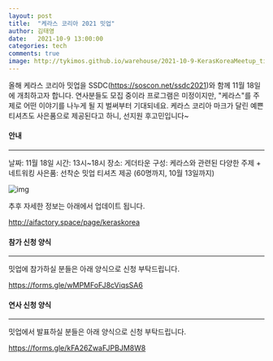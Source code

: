 ```yaml
---
layout: post
title:  "케라스 코리아 2021 밋업"
author: 김태영
date:   2021-10-9 13:00:00
categories: tech
comments: true
image: http://tykimos.github.io/warehouse/2021-10-9-KerasKoreaMeetup_title_1.png
---
```


올해 케라스 코리아 밋업을 SSDC(https://soscon.net/ssdc2021)와 함께 11월 18일에 개최하고자 합니다. 연사분들도 모집 중이라 프로그램은 미정이지만, "케라스"를 주제로 어떤 이야기를 나누게 될 지 벌써부터 기대되네요. 케라스 코리아 마크가 달린 예쁜 티셔츠도 사은품으로 제공된다고 하니, 선지원 후고민입니다~
 
#### 안내
---
날짜: 11월 18일
시간: 13시~18시
장소: 게더타운
구성: 케라스와 관련된 다양한 주제 + 네트워킹
사은품: 선착순 밋업 티셔츠 제공 (60명까지, 10월 13일까지)

![img](http://tykimos.github.io/warehouse/2021-10-9-KerasKoreaMeetup_img1.png)

추후 자세한 정보는 아래에서 업데이트 됩니다.

http://aifactory.space/page/keraskorea

#### 참가 신청 양식
---
밋업에 참가하실 분들은 아래 양식으로 신청 부탁드립니다. 

https://forms.gle/wMPMFoFJ8cViqsSA6

#### 연사 신청 양식
---
밋업에서 발표하실 분들은 아래 양식으로 신청 부탁드립니다. 

https://forms.gle/kFA26ZwaFJPBJM8W8

